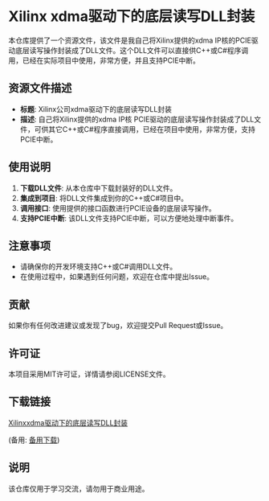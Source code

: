 # Xilinx xdma驱动下的底层读写DLL封装

本仓库提供了一个资源文件，该文件是我自己将Xilinx提供的xdma IP核的PCIE驱动底层读写操作封装成了DLL文件。这个DLL文件可以直接供C++或C#程序调用，已经在实际项目中使用，非常方便，并且支持PCIE中断。

## 资源文件描述

- **标题**: Xilinx公司xdma驱动下的底层读写DLL封装
- **描述**: 自己将Xilinx提供的xdma IP核 PCIE驱动的底层读写操作封装成了DLL文件，可供其它C++或C#程序直接调用，已经在项目中使用，非常方便，支持PCIE中断。

## 使用说明

1. **下载DLL文件**: 从本仓库中下载封装好的DLL文件。
2. **集成到项目**: 将DLL文件集成到你的C++或C#项目中。
3. **调用接口**: 使用提供的接口函数进行PCIE设备的底层读写操作。
4. **支持PCIE中断**: 该DLL文件支持PCIE中断，可以方便地处理中断事件。

## 注意事项

- 请确保你的开发环境支持C++或C#调用DLL文件。
- 在使用过程中，如果遇到任何问题，欢迎在仓库中提出Issue。

## 贡献

如果你有任何改进建议或发现了bug，欢迎提交Pull Request或Issue。

## 许可证

本项目采用MIT许可证，详情请参阅LICENSE文件。

## 下载链接
[Xilinxxdma驱动下的底层读写DLL封装](https://pan.quark.cn/s/33c62929a5b5) 

(备用: [备用下载](https://pan.baidu.com/s/1mjA1ApeB8fVdMhfymsnuYw?pwd=1234))

## 说明

该仓库仅用于学习交流，请勿用于商业用途。
